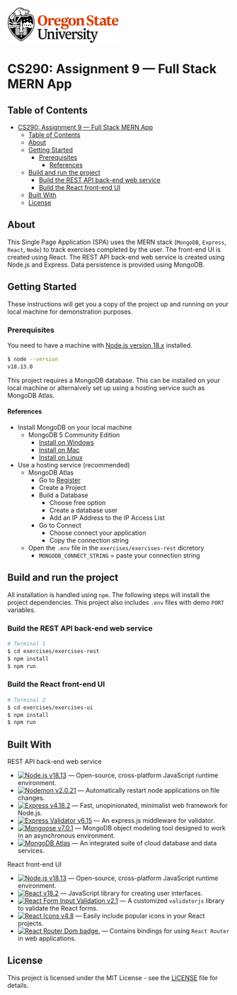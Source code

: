 <picture>
  <source
    srcset=".github/osu_horizontal_white.png"
    media="(prefers-color-scheme: dark)"
  />
  <source
    srcset=".github/osu_horizontal_black_.png"
    media="(prefers-color-scheme: light), (prefers-color-scheme: no-preference)"
  />
  <img src=".github/osu_horizontal_black.png" alt="Oregon State University Logo." height="80px" />
</picture>

# CS290: Assignment 9 — Full Stack MERN App

## Table of Contents
- [CS290: Assignment 9 — Full Stack MERN App](#cs290-assignment-9--full-stack-mern-app)
  - [Table of Contents](#table-of-contents)
  - [About](#about)
  - [Getting Started](#getting-started)
    - [Prerequisites](#prerequisites)
      - [References](#references)
  - [Build and run the project](#build-and-run-the-project)
    - [Build the REST API back-end web service](#build-the-rest-api-back-end-web-service)
    - [Build the React front-end UI](#build-the-react-front-end-ui)
  - [Built With](#built-with)
  - [License](#license)

## About
This Single Page Application (SPA) uses the MERN stack (`MongoDB`, `Express`, `React`, `Node`) to track exercises completed by the user. The front-end UI is created using React.  The REST API back-end web service is created using Node.js and Express. Data persistence is provided using MongoDB.

## Getting Started
These instructions will get you a copy of the project up and running on your local machine for demonstration purposes.

### Prerequisites
You need to have a machine with [Node.js version 18.x](https://nodejs.org/en/download/) installed.
```bash
$ node --version
v18.13.0
```
This project requires a MongoDB database. This can be installed on your local machine or alternaively set up using a hosting service such as MongoDB Atlas.

#### References
* Install MongoDB on your local machine
  * MongoDB 5 Community Edition
    * [Install on Windows](https://www.mongodb.com/docs/manual/tutorial/install-mongodb-on-windows/#install-mongodb-community-edition)
    * [Install on Mac](https://www.mongodb.com/docs/manual/tutorial/install-mongodb-on-os-x/)
    * [Install on Linux](https://www.mongodb.com/docs/manual/administration/install-on-linux/)
* Use a hosting service (recommended)
  * MongoDB Atlas
    * Go to [Register](https://account.mongodb.com/account/register)
    * Create a Project
    * Build a Database
      * Choose free option
      * Create a database user
      * Add an IP Address to the IP Access List
    * Go to Connect
      * Choose connect your application
      * Copy the connection string
  * Open the `.env` file in the `exercises/exercises-rest` dicretory
    * `MONGODB_CONNECT_STRING` = paste your connection string

## Build and run the project
All installation is handled using `npm`. The following steps will install the project dependencies. This project also includes `.env` files with demo `PORT` variables.

### Build the REST API back-end web service
```sh
# Terminal 1
$ cd exercises/exercises-rest
$ npm install
$ npm run
```

### Build the React front-end UI
```sh
# Terminal 2
$ cd exercises/exercises-ui
$ npm install
$ npm run
```

## Built With
REST API back-end web service
* [![Node.js v18.13](https://img.shields.io/badge/v18.13-339933?label=Node.js&labelColor=141414&logo=nodedotjs&style=flat-square)](https://nodejs.org/en/download/) — Open-source, cross-platform JavaScript runtime environment.
* [![Nodemon v2.0.21](https://img.shields.io/badge/v2.0.21-76D04B?label=Nodemon&labelColor=141414&logo=nodemon&style=flat-square)](https://www.npmjs.com/package/nodemon) — Automatically restart node applications on file changes.
* [![Express v4.18.2](https://img.shields.io/badge/v4.18.2-000?label=Express&labelColor=141414&logo=express&style=flat-square)](https://www.npmjs.com/package/express) — Fast, unopinionated, minimalist web framework for Node.js.
* [![Express Validator v6.15](https://img.shields.io/badge/v6.15-CB3837?label=Express%20Validator&labelColor=141414&logo=npm&style=flat-square)](https://www.npmjs.com/package/express-validator) — An express.js middleware for validator.
* [![Mongoose v7.0.1](https://img.shields.io/badge/v7.0.1-CB3837?label=Mongoose&labelColor=141414&logo=npm&style=flat-square)](https://www.npmjs.com/package/mongoose) — MongoDB object modeling tool designed to work in an asynchronous environment.
* [![MongoDB Atlas](https://img.shields.io/badge/Atlas-47A248?label=MongoDB&labelColor=141414&logo=mongodb&style=flat-square)](https://www.mongodb.com/atlas) — An integrated suite of cloud database and data services.

React front-end UI
* [![Node.js v18.13](https://img.shields.io/badge/v18.13-339933?label=Node.js&labelColor=141414&logo=nodedotjs&style=flat-square)](https://nodejs.org/en/download/) — Open-source, cross-platform JavaScript runtime environment.
* [![React v18.2](https://img.shields.io/badge/v18.2-61DAFB?label=React&labelColor=141414&logo=react&style=flat-square)](https://www.npmjs.com/package/react) — JavaScript library for creating user interfaces.
* [![React Form Input Validation v2.1](https://img.shields.io/badge/v2.1-CB3837?label=React%20Form%20Input%20Validation&labelColor=141414&logo=npm&style=flat-square)](https://www.npmjs.com/package/react-form-input-validation) — A customized `validatorjs` library to validate the React forms.
* [![React Icons v4.8](https://img.shields.io/badge/v4.8-CB3837?label=React%20Icons&labelColor=141414&logo=npm&style=flat-square)](https://www.npmjs.com/package/react-icons) — Easily include popular icons in your React projects.
* [![React Router Dom badge.](https://img.shields.io/badge/v6.8.2-CA4245?label=React%20Router%20Dom&labelColor=141414&logo=reactRouter&style=flat-square)](https://www.npmjs.com/package/react-router-dom/v/6.8.2) — Contains bindings for using `React Router` in web applications.

## License
This project is licensed under the MIT License - see the [LICENSE](LICENSE) file for details.
